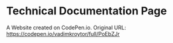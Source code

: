 # Technical Documentation Page

A Website created on CodePen.io. Original URL: 
https://codepen.io/vadimkroytor/full/PoEbZJr
